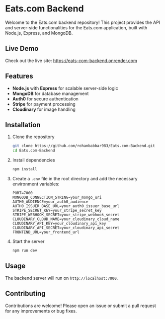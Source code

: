 # Eats.com Backend

Welcome to the Eats.com backend repository! This project provides the API and server-side functionalities for the Eats.com application, built with Node.js, Express, and MongoDB.

## Live Demo
Check out the live site: https://eats-com-backend.onrender.com

## Features
- **Node.js** with **Express** for scalable server-side logic
- **MongoDB** for database management
- **Auth0** for secure authentication
- **Stripe** for payment processing
- **Cloudinary** for image handling

## Installation

1. Clone the repository
    ```bash
    git clone https://github.com/rohanbabbar983/Eats.com-Backend.git
    cd Eats.com-Backend
    ```

2. Install dependencies
    ```bash
    npm install
    ```

3. Create a `.env` file in the root directory and add the necessary environment variables:
    ```env
    PORT=7000
    MONGODB_CONNECTION_STRING=your_mongo_uri
    AUTH0_AUDIENCE=your_auth0_audience
    AUTH0_ISSUER_BASE_URL=your_auth0_issuer_base_url
    STRIPE_SECRET_KEY=your_stripe_secret_key
    STRIPE_WEBHOOK_SECRET=your_stripe_webhook_secret
    CLOUDINARY_CLOUD_NAME=your_cloudinary_cloud_name
    CLOUDINARY_API_KEY=your_cloudinary_api_key
    CLOUDINARY_API_SECRET=your_cloudinary_api_secret
    FRONTEND_URL=your_frontend_url
    ```

4. Start the server
    ```bash
    npm run dev
    ```

## Usage

The backend server will run on `http://localhost:7000`.

## Contributing

Contributions are welcome! Please open an issue or submit a pull request for any improvements or bug fixes.
